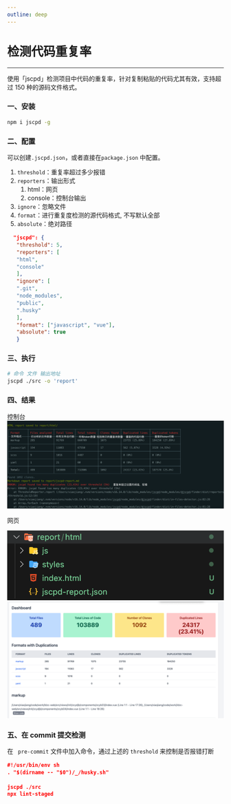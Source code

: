 ```yaml
---
outline: deep
---
```


# 检测代码重复率

---

使用「jscpd」检测项目中代码的重复率，针对复制粘贴的代码尤其有效，支持超过 150 种的源码文件格式。

### 一、安装

```bash
npm i jscpd -g
```

### 二、配置

可以创建`.jscpd.json`，或者直接在`package.json` 中配置。

1. `threshold`：重复率超过多少报错
2. `reporters`：输出形式
    1. html：网页
    2. console：控制台输出
3. `ignore`：忽略文件
4. `format`：进行重复度检测的源代码格式, 不写默认全部
5. `absolute`：绝对路径

```json
  "jscpd": {
   "threshold": 5,
   "reporters": [
   "html",
   "console"
   ],
   "ignore": [
   ".git",
   "node_modules",
   "public",
   ".husky"
   ],
   "format": ["javascript", "vue"],
   "absolute": true
   }
```

### 三、执行

```bash
# 命令 文件 输出地址
jscpd ./src -o 'report'
```

### 四、结果

控制台
![图片](/blog/CodeRepeatLog.png)

网页

![图片](/blog/CodeRepeatHtml.png)
![图片](/blog/CodeRepeatHtml2.png)

### 五、在 commit 提交检测

在 ` pre-commit` 文件中加入命令，通过上述的 `threshold` 来控制是否报错打断

```json
#!/usr/bin/env sh
. "$(dirname -- "$0")/_/husky.sh"

jscpd ./src
npx lint-staged
```